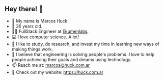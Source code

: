 ## Hey there! 👋

- 👨 My name is Marcos Huck. 
- 🎂 26 years old. 
- 👨‍💻 FullStack Engineer at [Ekumenlabs](https://www.ekumenlabs.com).
- 💻 I love computer science. A lot! 
- 🔬 I like to study, do research, and invest my time in learning new ways of making things work.
- 💭 I believe that engineering is solving people's problems. I love to help people achieving their goals and dreams using technology.
- 📫 Reach me at: marcos@huck.com.ar
- 📄 Check out my website: https://huck.com.ar
